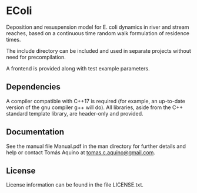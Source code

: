# EColi

Deposition and resuspension model for E. coli dynamics in river and stream reaches, based on a continuous time random walk formulation of residence times.

The include directory can be included and used in separate projects without need for precompilation.

A frontend is provided along with test example parameters.

## Dependencies

A compiler compatible with C++17 is required (for example, an up-to-date version of the gnu compiler g++ will do).
All libraries, aside from the C++ standard template library, are header-only and provided.

## Documentation

See the manual file Manual.pdf in the man directory for further details and help or contact Tomás Aquino at tomas.c.aquino@gmail.com.

## License

License information can be found in the file LICENSE.txt.
